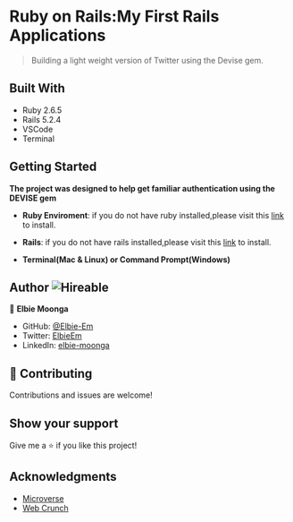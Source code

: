 
# Ruby on Rails:My First Rails Applications
 > Building a light weight version of Twitter using the Devise gem.

 ## Built With

- Ruby 2.6.5
- Rails 5.2.4
- VSCode
- Terminal

## Getting Started

**The project was designed to help get familiar authentication using the DEVISE gem**
- **Ruby Enviroment**: if you do not have ruby installed,please visit this [link](https://www.ruby-lang.org/en/documentation/installation/) to install.
- **Rails**: if you do not have rails installed,please visit this [link](https://guides.rubyonrails.org/v5.0/getting_started.html#installing-rails) to install.

- **Terminal(Mac & Linux) or Command Prompt(Windows)**


## Author ![Hireable](https://img.shields.io/badge/HIREABLE-YES-yellowgreen&?style=for-the-badge)
👤 **Elbie Moonga**

- GitHub: [@Elbie-Em](https://github.com/Elbie-em)
- Twitter: [ElbieEm](https://twitter.com/ElbieEm)
- LinkedIn: [elbie-moonga](https://www.linkedin.com/in/elbie-moonga-253bbb12b/)

## 🤝 Contributing

Contributions and issues are welcome!


## Show your support

Give me a ⭐️ if you like this project!

## Acknowledgments

- [Microverse](microverse.org)
- [Web Crunch](https://www.youtube.com/channel/UCzePijHDYnVHIXW6HYTL4dg)

